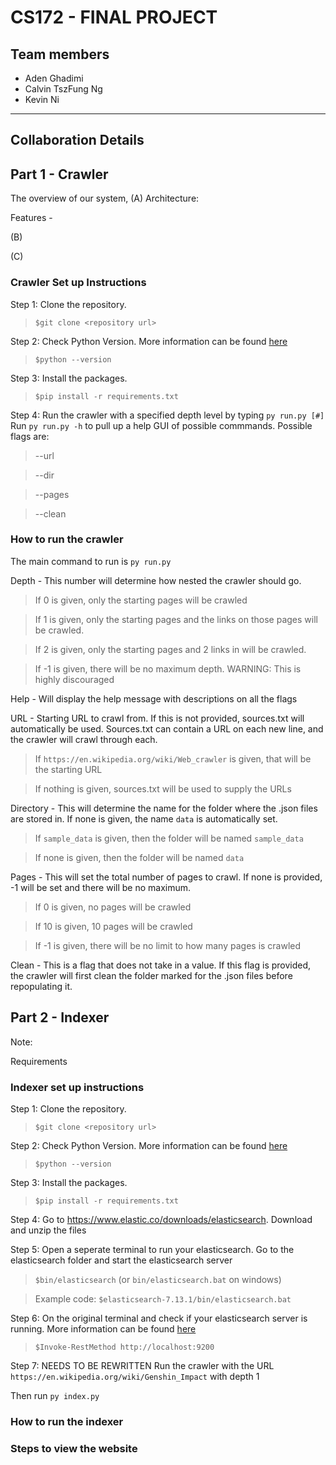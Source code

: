# CS172 - FINAL PROJECT 

## Team members

- Aden Ghadimi
- Calvin TszFung Ng
- Kevin Ni
______________________________________________________


## Collaboration Details


## Part 1 - Crawler
The overview of our system, 
(A) Architecture:


Features - 




(B)


(C)

### Crawler Set up Instructions

Step 1: Clone the repository.

> `$git clone <repository url>`

Step 2: Check Python Version. More information can be found [here](https://www.python.org/download/releases/3.0/)

> `$python --version`

Step 3: Install the packages.

> `$pip install -r requirements.txt`

Step 4: Run the crawler with a specified depth level by typing `py run.py [#]`
Run `py run.py -h` to pull up a help GUI of possible commmands.
Possible flags are:
> --url

> --dir

> --pages

> --clean

### How to run the crawler
The main command to run is `py run.py`

Depth - This number will determine how nested the crawler should go.
> If 0 is given, only the starting pages will be crawled

> If 1 is given, only the starting pages and the links on those pages will be crawled.

> If 2 is given, only the starting pages and 2 links in will be crawled.

> If -1 is given, there will be no maximum depth. WARNING: This is highly discouraged

Help - Will display the help message with descriptions on all the flags

URL - Starting URL to crawl from. If this is not provided, sources.txt will automatically be used. Sources.txt can contain a URL on each new line, and the crawler will crawl through each.
> If `https://en.wikipedia.org/wiki/Web_crawler` is given, that will be the starting URL

> If nothing is given, sources.txt will be used to supply the URLs

Directory - This will determine the name for the folder where the .json files are stored in. If none is given, the name `data` is automatically set.
> If `sample_data` is given, then the folder will be named `sample_data`

> If none is given, then the folder will be named `data`

Pages - This will set the total number of pages to crawl. If none is provided, -1 will be set and there will be no maximum.
> If 0 is given, no pages will be crawled

> If 10 is given, 10 pages will be crawled

> If -1 is given, there will be no limit to how many pages is crawled

Clean - This is a flag that does not take in a value. If this flag is provided, the crawler will first clean the folder marked for the .json files before repopulating it.

## Part 2 - Indexer

Note: 


Requirements

### Indexer set up instructions

Step 1: Clone the repository.

> `$git clone <repository url>`

Step 2: Check Python Version. More information can be found [here](https://www.python.org/download/releases/3.0/)

> `$python --version`

Step 3: Install the packages.

> `$pip install -r requirements.txt`

Step 4: Go to https://www.elastic.co/downloads/elasticsearch. Download and unzip the files

Step 5: Open a seperate terminal to run your elasticsearch. Go to the elasticsearch folder and start the elasticsearch server
> `$bin/elasticsearch` (or `bin/elasticsearch.bat` on windows)

> Example code: `$elasticsearch-7.13.1/bin/elasticsearch.bat`

Step 6: On the original terminal and check if your elasticsearch server is running.
More information can be found [here](https://www.elastic.co/downloads/elasticsearch)
> `$Invoke-RestMethod http://localhost:9200`

Step 7: NEEDS TO BE REWRITTEN Run the crawler with the URL `https://en.wikipedia.org/wiki/Genshin_Impact` with depth 1

Then run `py index.py`

### How to run the indexer



### Steps to view the website

